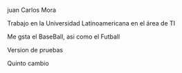 juan Carlos Mora

Trabajo en la Universidad Latinoamericana en el área de TI

Me gsta el BaseBall, asi como el Futball

Version de pruebas

Quinto cambio
